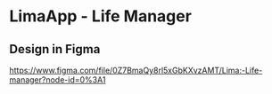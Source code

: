 # LimaApp - Life Manager

## Design in Figma
https://www.figma.com/file/0Z7BmaQy8rl5xGbKXvzAMT/Lima:-Life-manager?node-id=0%3A1
